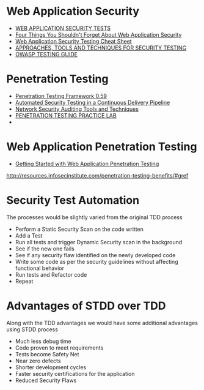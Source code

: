 # Web Application Security
* [WEB APPLICATION SECURITY TESTS](http://www.amanhardikar.com/mindmaps/webapptest.html)
* [Four Things You Shouldn't Forget About Web Application Security](http://www.ehacking.net/2016/05/4-things-not-to-forget-web-application-security.html)
* [Web Application Security Testing Cheat Sheet](https://www.owasp.org/index.php/Web_Application_Security_Testing_Cheat_Sheet)
* [APPROACHES, TOOLS AND TECHNIQUES FOR SECURITY TESTING](http://www.3pillarglobal.com/insights/approaches-tools-techniques-for-security-testing)
* [OWASP TESTING GUIDE](https://www.owasp.org/images/5/56/OWASP_Testing_Guide_v3.pdf)

# Penetration Testing
* [Penetration Testing Framework 0.59](http://www.vulnerabilityassessment.co.uk/Penetration%20Test.html)
* [Automated Security Testing in a Continuous Delivery Pipeline](http://devops.com/2015/04/06/automated-security-testing-continuous-delivery-pipeline/)
* [Network Security Auditing Tools and Techniques](http://www.ciscopress.com/articles/article.asp?p=1606900&seqNum=4)
* [PENETRATION TESTING PRACTICE LAB](https://www.amanhardikar.com/mindmaps/Practice.html)
* 
# Web Application Penetration Testing
* [Getting Started with Web Application Penetration Testing](http://www.softwaretestinghelp.com/getting-started-with-web-application-penetration-testing/)

http://resources.infosecinstitute.com/penetration-testing-benefits/#gref

# Security Test Automation

The processes would be slightly varied from the original TDD process
* Perform a Static Security Scan on the code written
* Add a Test
* Run all tests and trigger Dynamic Security scan in the background
* See if the new one fails
* See if any security flaw identified on the newly developed code
* Write some code as per the security guidelines without affecting functional behavior
* Run tests and Refactor code
* Repeat

# Advantages of STDD over TDD
Along with the TDD advantages we would have some additional advantages using STDD process
* Much less debug time
* Code proven to meet requirements
* Tests become Safety Net
* Near zero defects
* Shorter development cycles
* Faster security certifications for the application
* Reduced Security Flaws
